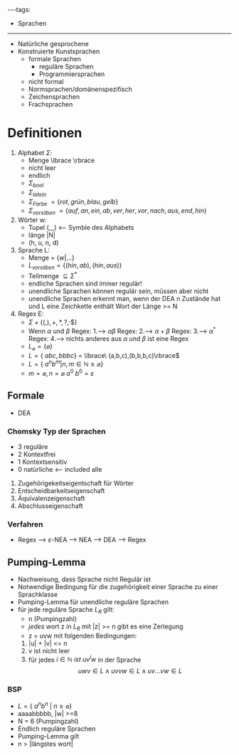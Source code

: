 ---tags:
- Sprachen
---
- Natürliche gesprochene
- Konstruierte Kunstsprachen
	- formale Sprachen
		- reguläre Sprachen
		- Programmiersprachen
	- nicht formal
	- Normsprachen/domänenspezifisch
    - Zeichensprachen
    - Frachsprachen
# Definitionen
1. Alphabet $\Sigma$:
    - Menge \lbrace \rbrace
    - nicht leer
    - endlich
    - $\Sigma_{bool}$
    - $\Sigma_{latein}$
    - $\Sigma_{Farbe}\ =\lbrace rot, grün, blau, gelb\rbrace$
    - $\Sigma_{vorsilben}\ =\lbrace auf, an, ein, ab, ver, her, vor, nach, aus, end, hin\rbrace$
2. Wörter w:
    - Tupel (,,,) <-- Symble des Alphabets
    - länge |N|
    - (h, u, n, d) 
3. Sprache L:
    - Menge = $\lbrace w|... \rbrace$
    - $L_{vorsilben} = \lbrace (hin, ab), (hin, aus)\rbrace$
    - Teilmenge $\subseteq \Sigma^{*}$
    - endliche Sprachen sind immer regulär!
    - unendliche Sprachen können regulär sein, müssen aber nicht
    - unendliche Sprachen erkennt man, wenn der DEA n Zustände hat und L eine Zeichkette enthält Wort der Länge >= N 
4. Regex E:
    - $\Sigma + \lbrace (,),+,*,?,^,\$ \rbrace$
    - Wenn $\alpha$ und $\beta$ Regex:
        1.--> $\alpha\beta$ Regex:
        2.--> $\alpha+\beta$ Regex:
        3.--> $\alpha^{*}$ Regex:
        4.--> nichts anderes aus $\alpha$ und $\beta$ ist eine Regex
    - $L_{\varnothing}=\lbrace\varnothing\rbrace$
    - $L=\lbrace\ abc,bbbc\rbrace$ = \lbrace\ (a,b,c),(b,b,b,c)\rbrace$
    - $L=\lbrace\ a^nb^m|n,m\in \mathbb{N} \geq \varnothing\rbrace$
    - $m=\varnothing,n=\varnothing\ a^0\ b^0=\varepsilon$

## Formale
- DEA
### Chomsky Typ der Sprachen
- 3 reguläre 
- 2 Kontextfrei
- 1 Kontextsensitiv
- 0 natürliche <-- included alle

1. Zugehörigekeitseigentschaft für Wörter
2. Entscheidbarkeitseigenschaft
3. Äquivalenzeigenschaft
4. Abschlusseigenschaft
### Verfahren
- Regex --> $\varepsilon$-NEA --> NEA --> DEA --> Regex
## Pumping-Lemma
- Nachweisung, dass Sprache nicht Regulär ist
- Notwendige Bedingung für die zugehörigkeit einer Sprache zu einer Sprachklasse
- Pumping-Lemma für unendliche reguläre Sprachen
- für jede reguläre Sprache $L_R$ gilt:
    - n (Pumpingzahl)
    - _jedes_ wort z in $L_R$ mit |z| >= n gibt es eine Zerlegung
    - z = uvw mit folgenden Bedingungen:
    1. |u| + |v| <= n
    2. v ist nicht leer
    3. für jedes $i\in \mathbb{N}\ ist\ uv^{i}w$ in der Sprache
    $$uwv\in L \wedge
    uvvw\in L \wedge
    uv...vw\in L$$
### BSP
- $L=\lbrace\ a^nb^n\ |\ n \geq \varnothing\rbrace$
- aaaabbbbb, |w| >=8
- N = 6 (Pumpingzahl)
- Endlich reguläre Sprachen
- Pumping-Lemma gilt
- n > |längstes wort|


